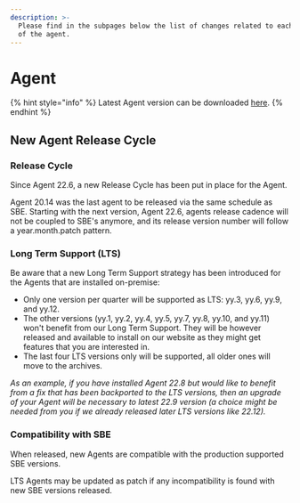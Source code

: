 ```yaml
---
description: >-
  Please find in the subpages below the list of changes related to each version
  of the agent.
---
```


# Agent

{% hint style="info" %}
Latest Agent version can be downloaded [here](https://storage.googleapis.com/sym-platform/developers/rest-api/agent-22.9.3.zip).
{% endhint %}

## New Agent Release Cycle

### Release Cycle

Since Agent 22.6, a new Release Cycle has been put in place for the Agent.

Agent 20.14 was the last agent to be released via the same schedule as SBE. Starting with the next version, Agent 22.6, agents release cadence will not be coupled to SBE's anymore, and its release version number will follow a year.month.patch pattern.

### Long Term Support (LTS)

Be aware that a new Long Term Support strategy has been introduced for the Agents that are installed on-premise:

* Only one version per quarter will be supported as LTS: yy.3, yy.6, yy.9, and yy.12.
* The other versions (yy.1, yy.2, yy.4, yy.5, yy.7, yy.8, yy.10, and yy.11) won't benefit from our Long Term Support. They will be however released and available to install on our website as they might get features that you are interested in.
* The last four LTS versions only will be supported, all older ones will move to the archives.

_As an example, if you have installed Agent 22.8 but would like to benefit from a fix that has been backported to the LTS versions, then an upgrade of your Agent will be necessary to latest 22.9 version (a choice might be needed from you if we already released later LTS versions like 22.12)._

### Compatibility with SBE

When released, new Agents are compatible with the production supported SBE versions.

LTS Agents may be updated as patch if any incompatibility is found with new SBE versions released.
